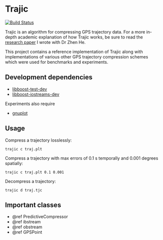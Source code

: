 Trajic
======

[![Build Status](https://travis-ci.org/anibali/trajic.svg?branch=master)](https://travis-ci.org/anibali/trajic)

Trajic is an algorithm for compressing GPS trajectory data. For a more in-depth
academic explanation of how Trajic works, be sure to read the
[research paper](https://raw.githubusercontent.com/anibali/trajic/gh-pages/trajic_paper.pdf)
I wrote with Dr Zhen He.

This project contains a reference implementation of Trajic along with
implementations of various other GPS trajectory compression schemes which were
used for benchmarks and experiments.

Development dependencies
------------------------

* [libboost-test-dev](http://www.boost.org/doc/libs/1_54_0/libs/test/doc/html/index.html)
* [libboost-iostreams-dev](http://www.boost.org/doc/libs/1_54_0/libs/iostreams/doc/index.html)

Experiments also require

* [gnuplot](http://www.gnuplot.info/)

Usage
-----

Compress a trajectory losslessly:

    trajic c traj.plt

Compress a trajectory with max errors of 0.1 s temporally and 0.001 degrees
spatially:

    trajic c traj.plt 0.1 0.001

Decompress a trajectory:

    trajic d traj.tjc

Important classes
-----------------

* @ref PredictiveCompressor
* @ref ibstream
* @ref obstream
* @ref GPSPoint
